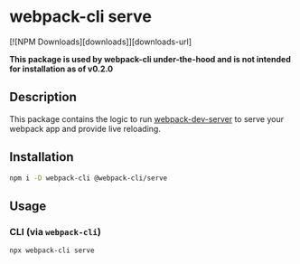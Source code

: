 # webpack-cli serve

[![NPM Downloads][downloads]][downloads-url]

**This package is used by webpack-cli under-the-hood and is not intended for installation as of v0.2.0**

## Description

This package contains the logic to run [webpack-dev-server](https://github.com/webpack/webpack-dev-server) to serve your webpack app and provide live reloading.

## Installation

```bash
npm i -D webpack-cli @webpack-cli/serve
```

## Usage

### CLI (via `webpack-cli`)

```bash
npx webpack-cli serve
```
